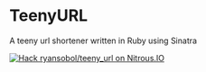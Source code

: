 TeenyURL
========

A teeny url shortener written in Ruby using Sinatra

[![Hack ryansobol/teeny_url on Nitrous.IO](https://d3o0mnbgv6k92a.cloudfront.net/assets/hack-l-v1-4b6757c3247e3c50314390ece34cdb11.png)](https://www.nitrous.io/hack_button?source=embed&runtime=rails&repo=ryansobol%2Fteeny_url&file_to_open=README.nitrous.md)
